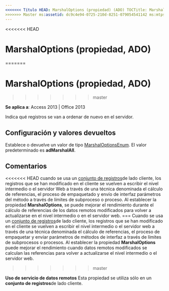 ```yaml
---
<<<<<<< Título HEAD: MarshalOptions (propiedad) (ADO) TOCTitle: MarshalOptions (propiedad) (ADO) === título: MarshalOptions (propiedad, ADO) TOCTitle: MarshalOptions (propiedad, ADO)
>>>>>>> Master ms:assetid: dc9c4e94-0725-210d-8251-079054541142 ms:mtpsurl: https://msdn.microsoft.com/library/JJ250118(v=office.15) ms:contentKeyID: ms.date 48548143: 18/09/2015 mtps_version: Office.15
---
```


<<<<<<< HEAD
# <a name="marshaloptions-property-ado"></a>MarshalOptions (propiedad, ADO)
=======
# <a name="marshaloptions-property-ado"></a>MarshalOptions (propiedad, ADO)
>>>>>>> master


**Se aplica a**: Access 2013 | Office 2013

Indica qué registros se van a ordenar de nuevo en el servidor.

## <a name="settings-and-return-values"></a>Configuración y valores devueltos

Establece o devuelve un valor de tipo [MarshalOptionsEnum](marshaloptionsenum.md). El valor predeterminado es **adMarshalAll**.

## <a name="remarks"></a>Comentarios

<<<<<<< HEAD cuando se usa un [conjunto de registros](recordset-object-ado.md)de lado cliente, los registros que se han modificado en el cliente se vuelven a escribir el nivel intermedio o el servidor Web a través de una técnica denominada el cálculo de referencias, el proceso de empaquetado y envío de interfaz parámetros del método a través de límites de subproceso o proceso. Al establecer la propiedad **MarshalOptions**, se puede mejorar el rendimiento durante el cálculo de referencias de los datos remotos modificados para volver a actualizarse en el nivel intermedio o en el servidor web.
=== Cuando se usa un [conjunto de registros](recordset-object-ado.md)de lado cliente, los registros que se han modificado en el cliente se vuelven a escribir el nivel intermedio o el servidor web a través de una técnica denominada el cálculo de referencias, el proceso de empaquetar y enviar parámetros de métodos de interfaz a través de límites de subprocesos o procesos. Al establecer la propiedad **MarshalOptions** puede mejorar el rendimiento cuando datos remotos modificados se calculan las referencias para volver a actualizarse el nivel intermedio o el servidor web.
>>>>>>> master

**Uso de servicio de datos remotos** Esta propiedad se utiliza sólo en un **conjunto de registros**de lado cliente.

